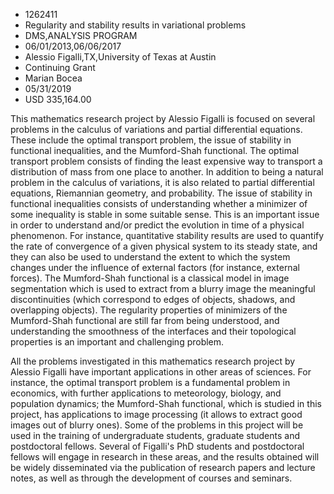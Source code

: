 
* 1262411
* Regularity and stability results in variational problems
* DMS,ANALYSIS PROGRAM
* 06/01/2013,06/06/2017
* Alessio Figalli,TX,University of Texas at Austin
* Continuing Grant
* Marian Bocea
* 05/31/2019
* USD 335,164.00

This mathematics research project by Alessio Figalli is focused on several
problems in the calculus of variations and partial differential equations. These
include the optimal transport problem, the issue of stability in functional
inequalities, and the Mumford-Shah functional. The optimal transport problem
consists of finding the least expensive way to transport a distribution of mass
from one place to another. In addition to being a natural problem in the
calculus of variations, it is also related to partial differential equations,
Riemannian geometry, and probability. The issue of stability in functional
inequalities consists of understanding whether a minimizer of some inequality is
stable in some suitable sense. This is an important issue in order to understand
and/or predict the evolution in time of a physical phenomenon. For instance,
quantitative stability results are used to quantify the rate of convergence of a
given physical system to its steady state, and they can also be used to
understand the extent to which the system changes under the influence of
external factors (for instance, external forces). The Mumford-Shah functional is
a classical model in image segmentation which is used to extract from a blurry
image the meaningful discontinuities (which correspond to edges of objects,
shadows, and overlapping objects). The regularity properties of minimizers of
the Mumford-Shah functional are still far from being understood, and
understanding the smoothness of the interfaces and their topological properties
is an important and challenging problem.

All the problems investigated in this mathematics research project by Alessio
Figalli have important applications in other areas of sciences. For instance,
the optimal transport problem is a fundamental problem in economics, with
further applications to meteorology, biology, and population dynamics; the
Mumford-Shah functional, which is studied in this project, has applications to
image processing (it allows to extract good images out of blurry ones). Some of
the problems in this project will be used in the training of undergraduate
students, graduate students and postdoctoral fellows. Several of Figalli's PhD
students and postdoctoral fellows will engage in research in these areas, and
the results obtained will be widely disseminated via the publication of research
papers and lecture notes, as well as through the development of courses and
seminars.
